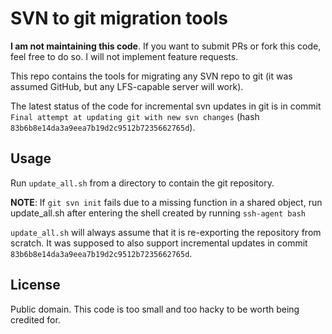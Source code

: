 # SVN to git migration tools

**I am not maintaining this code**. If you want to submit PRs or fork this code, feel free to do so. I will not implement feature requests.

This repo contains the tools for migrating any SVN repo to git (it was assumed GitHub, but any LFS-capable server will work).

The latest status of the code for incremental svn updates in git is in commit `Final attempt at updating git with new svn changes` (hash `83b6b8e14da3a9eea7b19d2c9512b7235662765d`).

## Usage

Run `update_all.sh` from a directory to contain the git repository.

**NOTE**: If `git svn init` fails due to a missing function in a shared object, run update_all.sh after entering the shell created by running `ssh-agent bash`

`update_all.sh` will always assume that it is re-exporting the repository from scratch. It was supposed to also support incremental updates in commit `83b6b8e14da3a9eea7b19d2c9512b7235662765d`.

## License

Public domain. This code is too small and too hacky to be worth being credited for.
